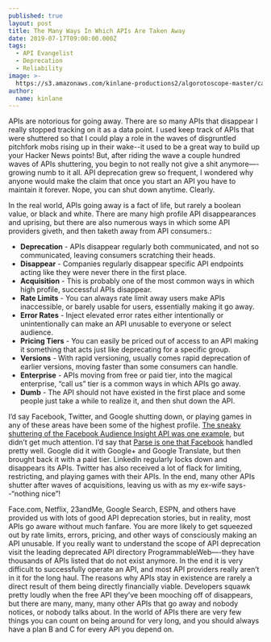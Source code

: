 ```yaml
---
published: true
layout: post
title: The Many Ways In Which APIs Are Taken Away
date: 2019-07-17T09:00:00.000Z
tags:
  - API Evangelist
  - Deprecation
  - Reliability
image: >-
  https://s3.amazonaws.com/kinlane-productions2/algorotoscope-master/catacombs-catacombs-copper-circuit.jpg
author:
  name: kinlane
---
```

APIs are notorious for going away. There are so many APIs that disappear I really stopped tracking on it as a data point. I used keep track of APIs that were shuttered so that I could play a role in the waves of disgruntled pitchfork mobs rising up in their wake--it used to be a great way to build up your Hacker News points! But, after riding the wave a couple hundred waves of APIs shuttering, you begin to not really not give a shit anymore—-growing numb to it all. API deprecation grew so frequent, I wondered why anyone would make the claim that once you start an API you have to maintain it forever. Nope, you can shut down anytime. Clearly.

In the real world, APIs going away is a fact of life, but rarely a boolean value, or black and white. There are many high profile API disappearances and uprising, but there are also numerous ways in which some API providers giveth, and then taketh away from API consumers.:

- **Deprecation** - APIs disappear regularly both communicated, and not so communicated, leaving consumers scratching their heads.
- **Disappear** - Companies regularly disappear specific API endpoints acting like they were never there in the first place.
- **Acquisition** - This is probably one of the most common ways in which high profile, successful APIs disappear.
- **Rate Limits** - You can always rate limit away users make APIs inaccessible, or barely usable for users, essentially making it go away.
- **Error Rates** - Inject elevated error rates either intentionally or unintentionally can make an API unusable to everyone or select audience.
- **Pricing Tiers** - You can easily be priced out of access to an API making it something that acts just like deprecating for a specific group.
- **Versions** - With rapid versioning, usually comes rapid deprecation of earlier versions, moving faster than some consumers can handle.
- **Enterprise** - APIs moving from free or paid tier, into the magical enterprise, “call us” tier is a common ways in which APIs go away.
- **Dumb** - The API should not have existed in the first place and some people just take a while to realize it, and then shut down the API.

I’d say Facebook, Twitter, and Google shutting down, or playing games in any of these areas have been some of the highest profile. [The sneaky shuttering of the Facebook Audience Insight API was one example](http://apievangelist.com/2017/12/04/facebook-quietly-deprecates-the-audience-insight-api-used-to-automate-targeting-during-the-election/), but didn’t get much attention. I’d say that [Parse is one that Facebook](http://apievangelist.com/2017/03/28/i-think-the-parse-twitter-page-sums-it-up-pretty-well/) handled pretty well. Google did it with Google+ and Google Translate, but then brought back it with a paid tier. LinkedIn regularly locks down and disappears its APIs. Twitter has also received a lot of flack for limiting, restricting, and playing games with their APIs. In the end, many other APIs shutter after waves of acquisitions, leaving us with as my ex-wife says--“nothing nice”!

Face.com, Netflix, 23andMe, Google Search, ESPN, and others have provided us with lots of good API deprecation stories, but in reality, most APIs go aware without much fanfare. You are more likely to get squeezed out by rate limits, errors, pricing, and other ways of consciously making an API unusable. If you really want to understand the scope of API deprecation visit the leading deprecated API directory ProgrammableWeb—-they have thousands of APIs listed that do not exist anymore. In the end it is very difficult to successfully operate an API, and most API providers really aren’t in it for the long haul. The reasons why APIs stay in existence are rarely a direct result of them being directly financially viable. Developers squawk pretty loudly when the free API they’ve been mooching off of disappears, but there are many, many, many other APIs that go away and nobody notices, or nobody talks about. In the world of APIs there are very few things you can count on being around for very long, and you should always have a plan B and C for every API you depend on.
